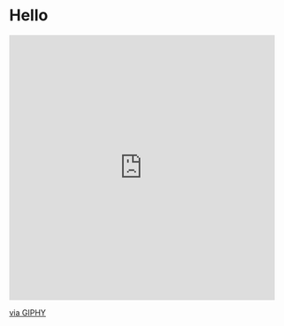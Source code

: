 <h1>Hello</h1>
<iframe src="https://giphy.com/embed/DHBGehJ3FSZEygszX3" width="480" height="480" style="" frameBorder="0" class="giphy-embed" allowFullScreen></iframe><p><a href="https://giphy.com/gifs/pixelart-pixelplanet-pixelplanettoday-DHBGehJ3FSZEygszX3">via GIPHY</a></p>

